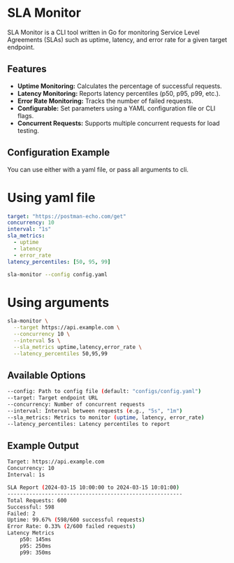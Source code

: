 # SLA Monitor

SLA Monitor is a CLI tool written in Go for monitoring Service Level Agreements (SLAs) such as uptime, latency, and error rate for a given target endpoint.

## Features

- **Uptime Monitoring:** Calculates the percentage of successful requests.
- **Latency Monitoring:** Reports latency percentiles (p50, p95, p99, etc.).
- **Error Rate Monitoring:** Tracks the number of failed requests.
- **Configurable:** Set parameters using a YAML configuration file or CLI flags.
- **Concurrent Requests:** Supports multiple concurrent requests for load testing.


## Configuration Example
You can use either with a yaml file, or pass all arguments to cli.

# Using yaml file

```yaml
target: "https://postman-echo.com/get"
concurrency: 10
interval: "1s"
sla_metrics:
  - uptime
  - latency
  - error_rate
latency_percentiles: [50, 95, 99]
```
```bash
sla-monitor --config config.yaml
```

# Using arguments
```bash
sla-monitor \
  --target https://api.example.com \
  --concurrency 10 \
  --interval 5s \
  --sla_metrics uptime,latency,error_rate \
  --latency_percentiles 50,95,99
```
## Available Options
```bash
--config: Path to config file (default: "configs/config.yaml")
--target: Target endpoint URL
--concurrency: Number of concurrent requests
--interval: Interval between requests (e.g., "5s", "1m")
--sla_metrics: Metrics to monitor (uptime, latency, error_rate)
--latency_percentiles: Latency percentiles to report
```

## Example Output
```bash
Target: https://api.example.com
Concurrency: 10
Interval: 1s

SLA Report (2024-03-15 10:00:00 to 2024-03-15 10:01:00)
--------------------------------------------------------
Total Requests: 600
Successful: 598
Failed: 2
Uptime: 99.67% (598/600 successful requests)
Error Rate: 0.33% (2/600 failed requests)
Latency Metrics
    p50: 145ms
    p95: 250ms
    p99: 350ms
```